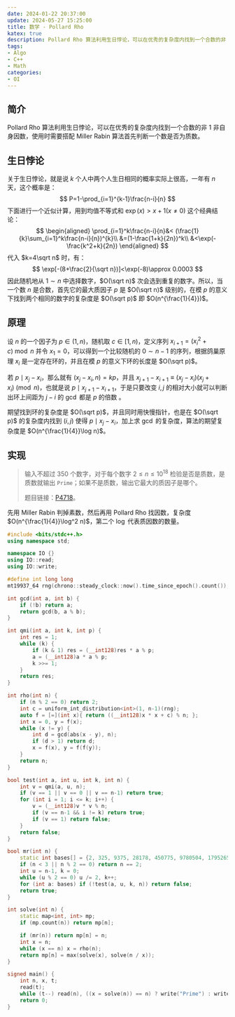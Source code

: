 ```yaml
---
date: 2024-01-22 20:37:00
update: 2024-05-27 15:25:00
title: 数学 - Pollard Rho
katex: true
description: Pollard Rho 算法利用生日悖论，可以在优秀的复杂度内找到一个合数的非 1 非自身因数，使用时需要搭配 Miller Rabin 算法首先判断一个数是否为质数。
tags:
- Algo
- C++
- Math
categories:
- OI
---
```


## 简介

Pollard Rho 算法利用生日悖论，可以在优秀的复杂度内找到一个合数的非 $1$ 非自身因数，使用时需要搭配 Miller Rabin 算法首先判断一个数是否为质数。

## 生日悖论

关于生日悖论，就是说 $k$ 个人中两个人生日相同的概率实际上很高，一年有 $n$ 天，这个概率是：
$$
P=1-\prod_{i=1}^{k-1}\frac{n-i}{n}
$$
下面进行一个近似计算，用到均值不等式和 $\exp(x)>x+1(x\ne 0)$ 这个经典结论：
$$
\begin{aligned}
\prod_{i=1}^k\frac{n-i}{n}&< (\frac{1}{k}\sum_{i=1}^k\frac{n-i}{n})^{k}\\
&=(1-\frac{1+k}{2n})^k\\
&<\exp(-\frac{k^2+k}{2n})
\end{aligned}
$$
代入 $k=4\sqrt n$  时，有：
$$
\exp[-(8+\frac{2}{\sqrt n})]<\exp(-8)\approx 0.0003
$$
因此随机地从 $1\sim n$ 中选择数字，$O(\sqrt n)$ 次会选到重复的数字。所以，当一个数 $n$ 是合数，首先它的最大质因子 $p$ 是 $O(\sqrt n)$ 级别的，在模 $p$ 的意义下找到两个相同的数字的复杂度是 $O(\sqrt p)$ 即 $O(n^{\frac{1}{4}})$。

## 原理

设 $n$ 的一个因子为 $p\in(1,n)$，随机取 $c\in[1,n)$，定义序列 $x_{i+1}=(x_i^2+c)\bmod n$ 并令 $x_1=0$，可以得到一个比较随机的 $0\sim n-1$ 的序列，根据鸽巢原理 $x_i$ 是一定存在环的，并且在模 $p$ 的意义下环的长度是 $O(\sqrt p)$。

若 $p\mid x_j-x_i$，那么就有 $(x_j-x_i,n)=kp$，并且 $x_{j+1}-x_{i+1}\equiv (x_j-x_i)(x_j+x_i)\pmod n$，也就是说 $p\mid x_{j+1}-x_{i+1}$，于是只要改变 $i,j$ 的相对大小就可以判断出环上间距为 $j-i$ 的 $\gcd$ 都是 $p$ 的倍数 。

期望找到环的复杂度是 $O(\sqrt p)$，并且同时用快慢指针，也是在 $O(\sqrt p)$ 的复杂度内找到 $(i,j)$ 使得 $p\mid x_j-x_i$，加上求 $\gcd$ 的复杂度，算法的期望复杂度是 $O(n^{\frac{1}{4}}\log n)$。

## 实现

> 输入不超过 $350$ 个数字，对于每个数字 $2\le n\le 10^{18}$ 检验是否是质数，是质数就输出 `Prime`；如果不是质数，输出它最大的质因子是哪个。
>
> 题目链接：[P4718](https://www.luogu.com.cn/problem/P4718)。

先用 Miller Rabin 判掉素数，然后再用 Pollard Rho 找因数，复杂度 $O(n^{\frac{1}{4}}\log^2 n)$，第二个 $\log$ 代表质因数的数量。

```cpp
#include <bits/stdc++.h>
using namespace std;

namespace IO {}
using IO::read;
using IO::write;

#define int long long
mt19937_64 rng(chrono::steady_clock::now().time_since_epoch().count());

int gcd(int a, int b) {
    if (!b) return a;
    return gcd(b, a % b);
}

int qmi(int a, int k, int p) {
    int res = 1;
    while (k) {
        if (k & 1) res = (__int128)res * a % p;
        a = (__int128)a * a % p;
        k >>= 1;
    }
    return res;
}

int rho(int n) {
    if (n % 2 == 0) return 2;
    int c = uniform_int_distribution<int>(1, n-1)(rng);
    auto f = [=](int x){ return ((__int128)x * x + c) % n; };
    int x = 0, y = f(x);
    while (x != y) {
        int d = gcd(abs(x - y), n);
        if (d > 1) return d;
        x = f(x), y = f(f(y));
    }
    return n;
}

bool test(int a, int u, int k, int n) {
    int v = qmi(a, u, n);
    if (v == 1 || v == 0 || v == n-1) return true;
    for (int i = 1; i <= k; i++) {
        v = (__int128)v * v % n;
        if (v == n-1 && i != k) return true;
        if (v == 1) return false;
    }
    return false;
}

bool mr(int n) {
    static int bases[] = {2, 325, 9375, 28178, 450775, 9780504, 1795265022};  
    if (n < 3 || n % 2 == 0) return n == 2;
    int u = n-1, k = 0;
    while (u % 2 == 0) u /= 2, k++;  
    for (int a: bases) if (!test(a, u, k, n)) return false;
    return true;
}

int solve(int n) {
    static map<int, int> mp;
    if (mp.count(n)) return mp[n];

    if (mr(n)) return mp[n] = n;
    int x = n;
    while (x == n) x = rho(n);
    return mp[n] = max(solve(x), solve(n / x));
}

signed main() {
    int n, x, t;
    read(t);
    while (t--) read(n), ((x = solve(n)) == n) ? write("Prime") : write(x);
    return 0;
}
```

